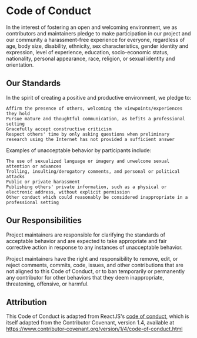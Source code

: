 # Code of Conduct

In the interest of fostering an open and welcoming environment, we as contributors and maintainers pledge to make participation in our project and our community a harassment-free experience for everyone, regardless of age, body size, disability, ethnicity, sex characteristics, gender identity and expression, level of experience, education, socio-economic status, nationality, personal appearance, race, religion, or sexual identity and orientation.

## Our Standards

In the spirit of creating a positive and productive environment, we pledge to:

    Affirm the presence of others, welcoming the viewpoints/experiences they hold
    Pursue mature and thoughtful communication, as befits a professional setting
    Gracefully accept constructive criticism
    Respect others' time by only asking questions when preliminary research using the Internet has not provided a sufficient answer

Examples of unacceptable behavior by participants include:

    The use of sexualized language or imagery and unwelcome sexual attention or advances
    Trolling, insulting/derogatory comments, and personal or political attacks
    Public or private harassment
    Publishing others' private information, such as a physical or electronic address, without explicit permission
    Other conduct which could reasonably be considered inappropriate in a professional setting

## Our Responsibilities

Project maintainers are responsible for clarifying the standards of acceptable behavior and are expected to take appropriate and fair corrective action in response to any instances of unacceptable behavior.

Project maintainers have the right and responsibility to remove, edit, or reject comments, commits, code, issues, and other contributions that are not aligned to this Code of Conduct, or to ban temporarily or permanently any contributor for other behaviors that they deem inappropriate, threatening, offensive, or harmful.

## Attribution

This Code of Conduct is adapted from ReactJS's [code of conduct](https://github.com/facebook/react/blob/main/CODE_OF_CONDUCT.md), which is itself adapted from the Contributor Covenant, version 1.4, available at https://www.contributor-covenant.org/version/1/4/code-of-conduct.html
